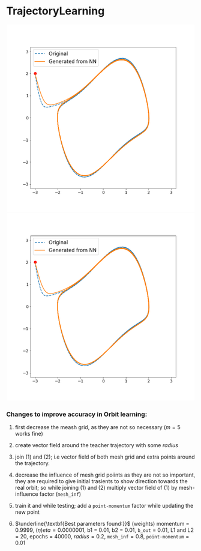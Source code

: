 # TrajectoryLearning

<p align="center">
  <img src="https://github.com/maneesh51/TrajectoryLearning/blob/main/TrjGen.png" width="500" height="500">
<img src="https://github.com/maneesh51/TrajectoryLearning/blob/main/TrjGen.png" width="500" height="500">
</p>

### Changes to improve accuracy in Orbit learning:

1. first decrease the meash grid, as they are not so necessary ($m = 5$ works fine)
2. create vector field around the teacher trajectory with some $radius$
3. join (1) and (2); i.e vector field of both mesh grid and extra points around the trajectory.
4. decrease the influence of mesh grid poiints as they are not so important, they are required to give initial trasients to show direction towards the real orbit; so while joining (1) and (2) multiply vector field of (1) by mesh-influence factor ($\texttt{mesh_inf}$)
5. train it and while testing; add a $\texttt{point-momentum}$ factor while updating the new point  

6. $\underline{\textbf{Best parameters found:}}$ (weights) momentum = 0.9999, $(\eta)eta = 0.0000001$, b1 = 0.01, b2 = 0.01, $\texttt{b_out}$ = 0.01, L1 and L2 = 20, epochs = 40000, $radius = 0.2$, $\texttt{mesh_inf} = 0.8$, $\texttt{point-momentum} = 0.01$
